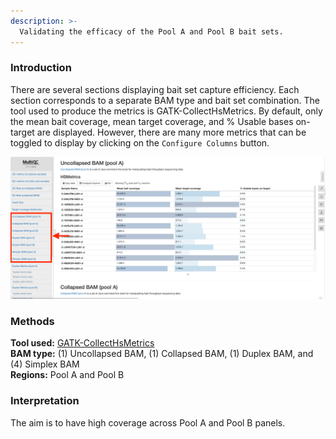 ```yaml
---
description: >-
  Validating the efficacy of the Pool A and Pool B bait sets.
---
```


### Introduction

There are several sections displaying bait set capture efficiency. Each section corresponds to a separate BAM type and bait set combination. The tool used to produce the metrics is GATK-CollectHsMetrics. By default, only the mean bait coverage, mean target coverage, and % Usable bases on-target are displayed. However, there are many more metrics that can be toggled to display by clicking on the `Configure Columns` button.

![Example MultiQC report showing insert size distribution for 20 samples (10 plasma and 10 buffy coat samples).](../.gitbook/assets/capture.png)

### Methods
**Tool used:** [GATK-CollectHsMetrics](https://gatk.broadinstitute.org/hc/en-us/articles/360036856051-CollectHsMetrics-Picard-)<br>
**BAM type:** (1) Uncollapsed BAM, (1) Collapsed BAM, (1) Duplex BAM, and (4) Simplex BAM<br>
**Regions:** Pool A and Pool B

### Interpretation

The aim is to have high coverage across Pool A and Pool B panels.
